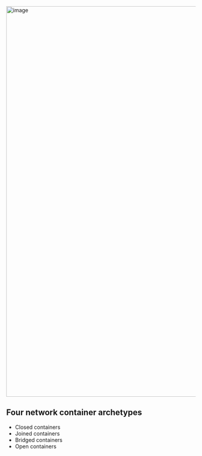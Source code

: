 <img width="1036" alt="image" src="https://github.com/17303954/personal_notes/assets/36843259/ec30f067-7d82-4143-b67d-80ece13140ab">

## Four network container archetypes

- Closed containers
- Joined containers
- Bridged containers
- Open containers



